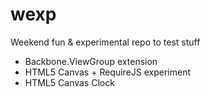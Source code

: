 wexp
====

Weekend fun &amp; experimental repo to test stuff

 - Backbone.ViewGroup extension
 - HTML5 Canvas + RequireJS experiment
 - HTML5 Canvas Clock